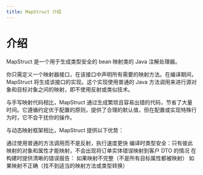 ```yaml
---
title: MapStruct 介绍
---
```


# 介绍

  <Watermark>


MapStruct 是一个用于生成类型安全的 bean 映射类的 Java 注解处理器。

你只需定义一个映射器接口，在该接口中声明所有需要的映射方法。在编译期间，MapStruct 将生成该接口的实现。这个实现使用普通的
Java 方法调用来进行源对象和目标对象之间的映射，即不使用反射或类似技术。

与手写映射代码相比，MapStruct 通过生成繁琐且容易出错的代码，节省了大量时间。它遵循约定优于配置的原则，提供了合理的默认值，但在配置或实现特殊行为时，它不会干扰你的操作。

与动态映射框架相比，MapStruct 提供以下优势：

通过使用普通的方法调用而不是反射，执行速度更快
编译时类型安全：只有彼此映射的对象和属性才能映射，不会出现将订单实体错误映射到客户 DTO 的情况
在构建时提供清晰的错误报告：
如果映射不完整（不是所有目标属性都被映射）
如果映射不正确（找不到适当的映射方法或类型转换）

  </Watermark>